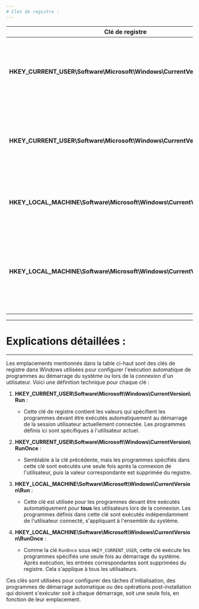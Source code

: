 ```yaml
---
# Clés de registre :
---
```


| **Clé de registre**                                                             | **Description**                                                                                                          | **Application**                         |
|---------------------------------------------------------------------------------|--------------------------------------------------------------------------------------------------------------------------|------------------------------------------|
| **HKEY_CURRENT_USER\Software\Microsoft\Windows\CurrentVersion\Run**             | Spécifie les programmes à exécuter automatiquement au démarrage de la session utilisateur actuellement connectée.         | Utilisateur actuel seulement             |
| **HKEY_CURRENT_USER\Software\Microsoft\Windows\CurrentVersion\RunOnce**         | Exécute une seule fois les programmes spécifiés après la connexion de l'utilisateur, puis supprime la valeur du registre. | Utilisateur actuel seulement             |
| **HKEY_LOCAL_MACHINE\Software\Microsoft\Windows\CurrentVersion\Run**            | Spécifie les programmes à exécuter automatiquement pour tous les utilisateurs lors de la connexion.                       | Tous les utilisateurs du système         |
| **HKEY_LOCAL_MACHINE\Software\Microsoft\Windows\CurrentVersion\RunOnce**        | Exécute une seule fois les programmes spécifiés au démarrage du système pour tous les utilisateurs, puis supprime la valeur du registre. | Tous les utilisateurs du système         |

---
# Explications détaillées :
---
Les emplacements mentionnés dans la table ci-haut sont des clés de registre dans Windows utilisées pour configurer l'exécution automatique de programmes au démarrage du système ou lors de la connexion d'un utilisateur. Voici une définition technique pour chaque clé :

1. **HKEY_CURRENT_USER\Software\Microsoft\Windows\CurrentVersion\Run** :
   - Cette clé de registre contient les valeurs qui spécifient les programmes devant être exécutés automatiquement au démarrage de la session utilisateur actuellement connectée. Les programmes définis ici sont spécifiques à l'utilisateur actuel.

2. **HKEY_CURRENT_USER\Software\Microsoft\Windows\CurrentVersion\RunOnce** :
   - Semblable à la clé précédente, mais les programmes spécifiés dans cette clé sont exécutés une seule fois après la connexion de l'utilisateur, puis la valeur correspondante est supprimée du registre.

3. **HKEY_LOCAL_MACHINE\Software\Microsoft\Windows\CurrentVersion\Run** :
   - Cette clé est utilisée pour les programmes devant être exécutés automatiquement pour **tous** les utilisateurs lors de la connexion. Les programmes définis dans cette clé sont exécutés indépendamment de l'utilisateur connecté, s'appliquant à l'ensemble du système.

4. **HKEY_LOCAL_MACHINE\Software\Microsoft\Windows\CurrentVersion\RunOnce** :
   - Comme la clé `RunOnce` sous `HKEY_CURRENT_USER`, cette clé exécute les programmes spécifiés une seule fois au démarrage du système. Après exécution, les entrées correspondantes sont supprimées du registre. Cela s'applique à tous les utilisateurs.

Ces clés sont utilisées pour configurer des tâches d'initialisation, des programmes de démarrage automatique ou des opérations post-installation qui doivent s'exécuter soit à chaque démarrage, soit une seule fois, en fonction de leur emplacement.
